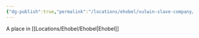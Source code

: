 ```yaml
---
{"dg-publish":true,"permalink":"/locations/ehobel/vulwin-slave-company/","tags":["Undiscovered"],"updated":"2025-06-10T19:04:11.686+01:00"}
---
```


A place in [[Locations/Ehobel/Ehobel\|Ehobel]]